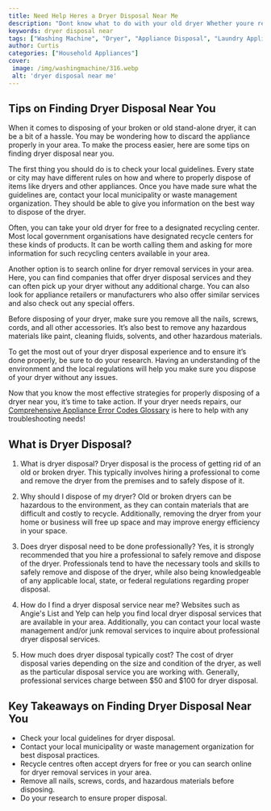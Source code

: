 ```yaml
---
title: Need Help Heres a Dryer Disposal Near Me
description: "Dont know what to do with your old dryer Whether youre replacing an old machine or clearing out some space in the garage find out the best way to get rid of it near you Learn all about dryer disposal with this helpful blog post"
keywords: dryer disposal near
tags: ["Washing Machine", "Dryer", "Appliance Disposal", "Laundry Appliances", "Buy Appliance"]
author: Curtis
categories: ["Household Appliances"]
cover: 
 image: /img/washingmachine/316.webp
 alt: 'dryer disposal near me'
---
```

## Tips on Finding Dryer Disposal Near You

When it comes to disposing of your broken or old stand-alone dryer, it can be a bit of a hassle. You may be wondering how to discard the appliance properly in your area. To make the process easier, here are some tips on finding dryer disposal near you.

The first thing you should do is to check your local guidelines. Every state or city may have different rules on how and where to properly dispose of items like dryers and other appliances. Once you have made sure what the guidelines are, contact your local municipality or waste management organization. They should be able to give you information on the best way to dispose of the dryer.

Often, you can take your old dryer for free to a designated recycling center. Most local government organisations have designated recycle centers for these kinds of products. It can be worth calling them and asking for more information for such recycling centers available in your area.

Another option is to search online for dryer removal services in your area. Here, you can find companies that offer dryer disposal services and they can often pick up your dryer without any additional charge. You can also look for appliance retailers or manufacturers who also offer similar services and also check out any special offers.

Before disposing of your dryer, make sure you remove all the nails, screws, cords, and all other accessories. It’s also best to remove any hazardous materials like paint, cleaning fluids, solvents, and other hazardous materials.

To get the most out of your dryer disposal experience and to ensure it’s done properly, be sure to do your research. Having an understanding of the environment and the local regulations will help you make sure you dispose of your dryer without any issues.

Now that you know the most effective strategies for properly disposing of a dryer near you, it’s time to take action. If your dryer needs repairs, our [Comprehensive Appliance Error Codes Glossary](./error-codes/) is here to help with any troubleshooting needs!

## What is Dryer Disposal?

1. What is dryer disposal?
 Dryer disposal is the process of getting rid of an old or broken dryer. This typically involves hiring a professional to come and remove the dryer from the premises and to safely dispose of it. 
 
2. Why should I dispose of my dryer?
 Old or broken dryers can be hazardous to the environment, as they can contain materials that are difficult and costly to recycle. Additionally, removing the dryer from your home or business will free up space and may improve energy efficiency in your space. 
 
3. Does dryer disposal need to be done professionally?
Yes, it is strongly recommended that you hire a professional to safely remove and dispose of the dryer. Professionals tend to have the necessary tools and skills to safely remove and dispose of the dryer, while also being knowledgeable of any applicable local, state, or federal regulations regarding proper disposal. 

4. How do I find a dryer disposal service near me?
Websites such as Angie's List and Yelp can help you find local dryer disposal services that are available in your area. Additionally, you can contact your local waste management and/or junk removal services to inquire about professional dryer disposal services. 

5. How much does dryer disposal typically cost?
The cost of dryer disposal varies depending on the size and condition of the dryer, as well as the particular disposal service you are working with. Generally, professional services charge between $50 and $100 for dryer disposal.

## Key Takeaways on Finding Dryer Disposal Near You
- Check your local guidelines for dryer disposal.
- Contact your local municipality or waste management organization for best disposal practices.
- Recycle centres often accept dryers for free or you can search online for dryer removal services in your area.
- Remove all nails, screws, cords, and hazardous materials before disposing.
- Do your research to ensure proper disposal.
